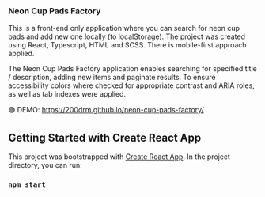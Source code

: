### Neon Cup Pads Factory

This is a front-end only application where you can search for neon cup pads and add new one locally (to localStorage). The project was created using React, Typescript, HTML and SCSS. There is mobile-first approach applied.

The Neon Cup Pads Factory application enables searching for specified title / description, adding new items and paginate results. To ensure accessibility colors where checked for appropriate contrast and ARIA roles, as well as tab indexes were applied.


🟢 DEMO: https://200drm.github.io/neon-cup-pads-factory/ 


## Getting Started with Create React App

This project was bootstrapped with [Create React App](https://github.com/facebook/create-react-app).
In the project directory, you can run:

### `npm start`
